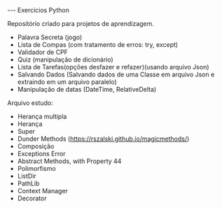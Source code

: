 --- Exercicios Python 

Repositório criado para projetos de aprendizagem.

- Palavra Secreta (jogo)
- Lista de Compas (com tratamento de erros: try, except)
- Validador de CPF
- Quiz (manipulação de dicionário)
- Lista de Tarefas(opções desfazer e refazer)(usando arquivo Json)
- Salvando Dados (Salvando dados de uma Classe em arquivo Json e extraindo em um arquivo paralelo)
- Manipulação de datas (DateTime, RelativeDelta)

Arquivo estudo:

- Herança multipla
- Herança
- Super
- Dunder Methods (https://rszalski.github.io/magicmethods/) 
- Composição
- Exceptions Error
- Abstract Methods, with Property 44
- Polimorfismo
- ListDir
- PathLib
- Context Manager
- Decorator
  
